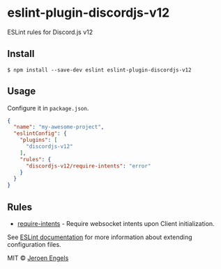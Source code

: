 # eslint-plugin-discordjs-v12 
ESLint rules for Discord.js v12

## Install

```
$ npm install --save-dev eslint eslint-plugin-discordjs-v12
```

## Usage

Configure it in `package.json`.

<!-- EXAMPLE_CONFIGURATION:START -->
```json
{
  "name": "my-awesome-project",
  "eslintConfig": {
    "plugins": [
      "discordjs-v12"
    ],
    "rules": {
      "discordjs-v12/require-intents": "error"
    }
  }
}
```
<!-- EXAMPLE_CONFIGURATION:END -->


## Rules

<!-- RULES:START -->
- [require-intents](docs/rules/require-intents.md) - Require websocket intents upon Client initialization.

<!-- RULES:END -->

See [ESLint documentation](http://eslint.org/docs/user-guide/configuring#extending-configuration-files) for more information about extending configuration files.

MIT © [Jeroen Engels](https://github.com/jfmengels)
